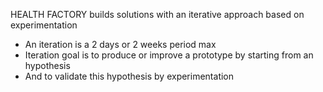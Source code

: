 HEALTH FACTORY builds solutions with an iterative approach based on experimentation
 - An iteration is a 2 days or 2 weeks period max
 - Iteration goal is to produce or improve a prototype by starting from an hypothesis 
 - And to validate this hypothesis by experimentation

